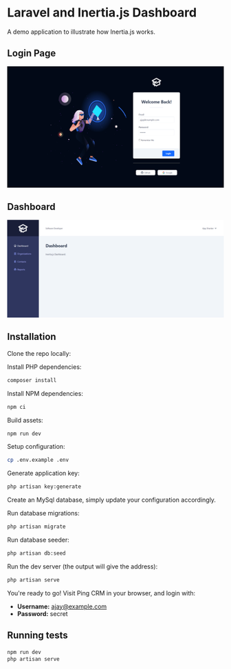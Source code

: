 # Laravel and Inertia.js Dashboard

A demo application to illustrate how Inertia.js works.

## Login Page
![](login.png)

## Dashboard
![](dashboard.png)

## Installation

Clone the repo locally:


Install PHP dependencies:

```sh
composer install
```

Install NPM dependencies:

```sh
npm ci
```

Build assets:

```sh
npm run dev
```

Setup configuration:

```sh
cp .env.example .env
```

Generate application key:

```sh
php artisan key:generate
```

Create an MySql database, simply update your configuration accordingly.


Run database migrations:

```sh
php artisan migrate
```

Run database seeder:

```sh
php artisan db:seed
```

Run the dev server (the output will give the address):

```sh
php artisan serve
```

You're ready to go! Visit Ping CRM in your browser, and login with:

- **Username:** ajay@example.com
- **Password:** secret

## Running tests


```
npm run dev
php artisan serve
```
